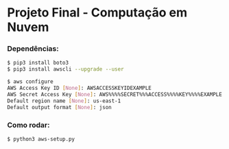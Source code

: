 # Projeto Final - Computação em Nuvem

### Dependências:
```bash
$ pip3 install boto3
$ pip3 install awscli --upgrade --user
```
```bash
$ aws configure
AWS Access Key ID [None]: AWSACCESSKEYIDEXAMPLE
AWS Secret Access Key [None]: AWS%%%%SECRET%%%ACCESS%%%%KEY%%%%EXAMPLE
Default region name [None]: us-east-1
Default output format [None]: json
```

### Como rodar:
```bash
$ python3 aws-setup.py
```
